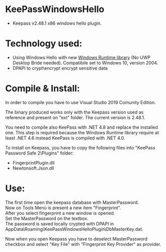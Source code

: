 # KeePassWindowsHello

- Keepass v2.48.1 x86 windows hello plugin.

# Technology used:

  - Using Windows Hello with new [Windows Runtime library](https://docs.microsoft.com/en-us/windows/apps/desktop/modernize/desktop-to-uwp-enhance) (No UWP Desktop Bride needed). Compatibile set to Windows 10, version 2004.
  - DPAPI to crypt\encrypt encrypt sensitive data

# Compile & Install:

In order to compile you have to use Visual Studio 2019 Comunity Edition.

The binary produced works only with the Keepass version used as reference and present on "ext" folder. The current version is 2.48.1.

You need to compile also KeePass with .NET 4.8 and replace the installed one. This step is required because the Windows Runtime library require at least .NET 4.6 instead KeePass is compiled with .NET 4.0.

To install on Keepass, you have to copy the following files into "KeePass Password Safe 2\Plugins" folder:
  - FingerprintPlugin.dll
  - Newtonsoft.Json.dll

# Use:

The first time open the keepass database with MasterPassword.<br>
Now on Tools Menù is present a new item "Fingerprint".<br>
After you select fingerprint a new window is opened.<br>
Set the MasterPassword on the textbox.<br>
The password is saved locally crypted with DPAPI in AppData\Roaming\KeePassWindowsHelloPlugin\DbMasterKey.dat.<br>

Now when you open Keepass you have to deselect MasterPassword checkbox and select "Key File" with "Fingerprint Key Provider" as provider.
